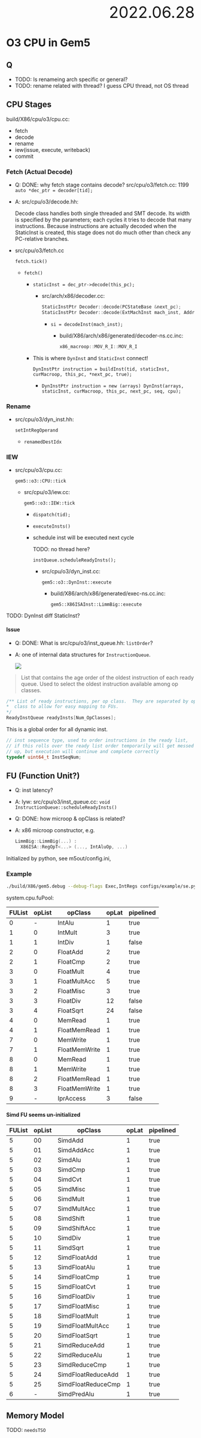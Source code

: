 <div style="text-align:right; font-size:3em;">2022.06.28</div>

# O3 CPU in Gem5

## Q

* TODO: Is renameing arch specific or general?
* TODO: rename related with thread?
  I guess CPU thread, not OS thread

## CPU Stages

build/X86/cpu/o3/cpu.cc:

* fetch
* decode
* rename
* iew(issue, execute, writeback)
* commit

### Fetch (Actual Decode)

* Q: DONE: why fetch stage contains decode? src/cpu/o3/fetch.cc: 1199 `auto *dec_ptr = decoder[tid];`
* A: src/cpu/o3/decode.hh:

  Decode class handles both single threaded and SMT
  decode. Its width is specified by the parameters; each cycles it
  tries to decode that many instructions. Because instructions are
  actually decoded when the StaticInst is created, this stage does
  not do much other than check any PC-relative branches.

* src/cpu/o3/fetch.cc

  `fetch.tick()`

  * `fetch()`
    * `staticInst = dec_ptr->decode(this_pc);`
      * src/arch/x86/decoder.cc:

        ```cpp
        StaticInstPtr Decoder::decode(PCStateBase &next_pc);
        StaticInstPtr Decoder::decode(ExtMachInst mach_inst, Addr addr);
        ```

        * `si = decodeInst(mach_inst);`

          * build/X86/arch/x86/generated/decoder-ns.cc.inc:

            ```cpp
            x86_macroop::MOV_R_I::MOV_R_I
            ```
    * This is where `DynInst` and `StaticInst` connect!

      `DynInstPtr instruction = buildInst(tid, staticInst, curMacroop, this_pc, *next_pc, true);`

      * `DynInstPtr instruction = new (arrays) DynInst(arrays, staticInst, curMacroop, this_pc, next_pc, seq, cpu);`

### Rename

* src/cpu/o3/dyn_inst.hh:

  `setIntRegOperand`

  * `renamedDestIdx`

### IEW

* src/cpu/o3/cpu.cc:

  `gem5::o3::CPU::tick`

  * src/cpu/o3/iew.cc:

    `gem5::o3::IEW::tick`

    * `dispatch(tid);`

    * `executeInsts()`

    * schedule inst will be executed next cycle

      TODO: no thread here?

      `instQueue.scheduleReadyInsts();`

      * src/cpu/o3/dyn_inst.cc:

        `gem5::o3::DynInst::execute`

         * build/X86/arch/x86/generated/exec-ns.cc.inc:

           `gem5::X86ISAInst::LimmBig::execute`

TODO: DynInst diff StaticInst?

#### Issue

* Q: DONE: What is src/cpu/o3/inst_queue.hh: `listOrder`?
* A: one of internal data structures for `InstructionQueue`.

  ![](./pictures/iew.svg)

> List that contains the age order of the oldest instruction of each
> ready queue.  Used to select the oldest instruction available
> among op classes.

```cpp
/** List of ready instructions, per op class.  They are separated by op
*  class to allow for easy mapping to FUs.
*/
ReadyInstQueue readyInsts[Num_OpClasses];
```

This is a global order for all dynamic inst.

```cpp
// inst sequence type, used to order instructions in the ready list,
// if this rolls over the ready list order temporarily will get messed
// up, but execution will continue and complete correctly
typedef uint64_t InstSeqNum;
```

## FU (Function Unit?)

* Q: inst latency?
* A: lyw: src/cpu/o3/inst_queue.cc: `void InstructionQueue::scheduleReadyInsts()`

* Q: DONE: how microop & opClass is related?
* A: x86 microop constructor, e.g. 

  ```cpp
  LimmBig::LimmBig(...) :
    X86ISA::RegOpT<...> (..., IntAluOp, ...)
  ```

Initialized by python, see m5out/config.ini,

### Example

```bash
./build/X86/gem5.debug --debug-flags Exec,IntRegs configs/example/se.py --cpu-type O3CPU --caches -c ~/Gist/hello/hello
```

system.cpu.fuPool:

| FUList | opList | opClass            | opLat | pipelined |
|--------|--------|--------------------|-------|-----------|
| 0      | -      | IntAlu             | 1     | true      |
| 1      | 0      | IntMult            | 3     | true      |
| 1      | 1      | IntDiv             | 1     | false     |
| 2      | 0      | FloatAdd           | 2     | true      |
| 2      | 1      | FloatCmp           | 2     | true      |
| 3      | 0      | FloatMult          | 4     | true      |
| 3      | 1      | FloatMultAcc       | 5     | true      |
| 3      | 2      | FloatMisc          | 3     | true      |
| 3      | 3      | FloatDiv           | 12    | false     |
| 3      | 4      | FloatSqrt          | 24    | false     |
| 4      | 0      | MemRead            | 1     | true      |
| 4      | 1      | FloatMemRead       | 1     | true      |
| 7      | 0      | MemWrite           | 1     | true      |
| 7      | 1      | FloatMemWrite      | 1     | true      |
| 8      | 0      | MemRead            | 1     | true      |
| 8      | 1      | MemWrite           | 1     | true      |
| 8      | 2      | FloatMemRead       | 1     | true      |
| 8      | 3      | FloatMemWrite      | 1     | true      |
| 9      | -      | IprAccess          | 3     | false     |

#### Simd FU seems un-initialized

| FUList | opList | opClass            | opLat | pipelined |
|--------|--------|--------------------|-------|-----------|
| 5      | 00     | SimdAdd            | 1     | true      |
| 5      | 01     | SimdAddAcc         | 1     | true      |
| 5      | 02     | SimdAlu            | 1     | true      |
| 5      | 03     | SimdCmp            | 1     | true      |
| 5      | 04     | SimdCvt            | 1     | true      |
| 5      | 05     | SimdMisc           | 1     | true      |
| 5      | 06     | SimdMult           | 1     | true      |
| 5      | 07     | SimdMultAcc        | 1     | true      |
| 5      | 08     | SimdShift          | 1     | true      |
| 5      | 09     | SimdShiftAcc       | 1     | true      |
| 5      | 10     | SimdDiv            | 1     | true      |
| 5      | 11     | SimdSqrt           | 1     | true      |
| 5      | 12     | SimdFloatAdd       | 1     | true      |
| 5      | 13     | SimdFloatAlu       | 1     | true      |
| 5      | 14     | SimdFloatCmp       | 1     | true      |
| 5      | 15     | SimdFloatCvt       | 1     | true      |
| 5      | 16     | SimdFloatDiv       | 1     | true      |
| 5      | 17     | SimdFloatMisc      | 1     | true      |
| 5      | 18     | SimdFloatMult      | 1     | true      |
| 5      | 19     | SimdFloatMultAcc   | 1     | true      |
| 5      | 20     | SimdFloatSqrt      | 1     | true      |
| 5      | 21     | SimdReduceAdd      | 1     | true      |
| 5      | 22     | SimdReduceAlu      | 1     | true      |
| 5      | 23     | SimdReduceCmp      | 1     | true      |
| 5      | 24     | SimdFloatReduceAdd | 1     | true      |
| 5      | 25     | SimdFloatReduceCmp | 1     | true      |
| 6      | -      | SimdPredAlu        | 1     | true      |

## Memory Model

TODO: `needsTSO`
